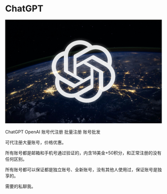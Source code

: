 # ChatGPT
<img src="images/chatgpt.jpg" alt="chatgpt" width="512" />

ChatGPT OpenAI 账号代注册 批量注册 账号批发

可代注册大量账号，价格优惠。

所有账号都是邮箱和手机号通过验证的，内含18美金+50积分，和正常注册的没有任何区别。

所有账号都可以保证都是独立账号、全新账号，没有其他人使用过，保证账号是独享的。

需要的私聊我。
